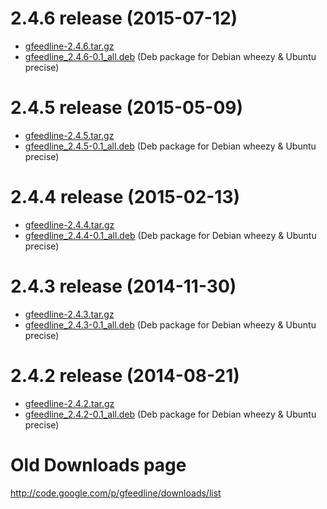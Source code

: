 # 2.4.6 release (2015-07-12) #

  * [gfeedline-2.4.6.tar.gz](https://dl.dropboxusercontent.com/u/4418967/GFeedLine/gfeedline-2.4.6-b1.tar.gz)
  * [gfeedline\_2.4.6-0.1\_all.deb](https://dl.dropboxusercontent.com/u/4418967/GFeedLine/gfeedline_2.4.6-0.1_all.deb) (Deb package for Debian wheezy & Ubuntu precise)

# 2.4.5 release (2015-05-09) #

  * [gfeedline-2.4.5.tar.gz](https://dl.dropboxusercontent.com/u/4418967/GFeedLine/gfeedline-2.4.5.tar.gz)
  * [gfeedline\_2.4.5-0.1\_all.deb](https://dl.dropboxusercontent.com/u/4418967/GFeedLine/gfeedline_2.4.5-0.1_all.deb) (Deb package for Debian wheezy & Ubuntu precise)

# 2.4.4 release (2015-02-13) #

  * [gfeedline-2.4.4.tar.gz](https://dl.dropboxusercontent.com/u/4418967/GFeedLine/gfeedline-2.4.4.tar.gz)
  * [gfeedline\_2.4.4-0.1\_all.deb](https://dl.dropboxusercontent.com/u/4418967/GFeedLine/gfeedline_2.4.4-0.1_all.deb) (Deb package for Debian wheezy & Ubuntu precise)

# 2.4.3 release (2014-11-30) #

  * [gfeedline-2.4.3.tar.gz](https://dl.dropboxusercontent.com/u/4418967/GFeedLine/gfeedline-2.4.3.tar.gz)
  * [gfeedline\_2.4.3-0.1\_all.deb](https://dl.dropboxusercontent.com/u/4418967/GFeedLine/gfeedline_2.4.3-0.1_all.deb) (Deb package for Debian wheezy & Ubuntu precise)

# 2.4.2 release (2014-08-21) #

  * [gfeedline-2.4.2.tar.gz](https://dl.dropboxusercontent.com/u/4418967/GFeedLine/gfeedline-2.4.2.tar.gz)
  * [gfeedline\_2.4.2-0.1\_all.deb](https://dl.dropboxusercontent.com/u/4418967/GFeedLine/gfeedline_2.4.2-0.1_all.deb) (Deb package for Debian wheezy & Ubuntu precise)


# Old Downloads page #

http://code.google.com/p/gfeedline/downloads/list